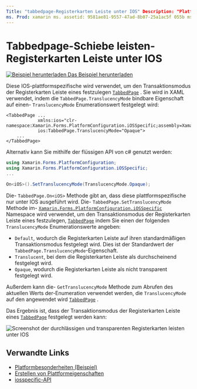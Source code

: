 ```yaml
---
Title: "tabbedpage-Registerkarten Leiste unter IOS" Description: "Platform-Besonderheiten ermöglichen es Ihnen, Funktionen zu nutzen, die nur auf einer bestimmten Plattform verfügbar sind, ohne benutzerdefinierte Renderer oder Effekte implementieren zu müssen. In diesem Artikel wird erläutert, wie Sie die plattformspezifische IOS-Anwendung nutzen, die den Transaktionsmodus der Registerkarten Leiste auf einer tabbedpage festlegt.
ms. Prod: xamarin ms. assetid: 9581ae81-9557-47ad-8b07-25a1ac5f 055b ms. Technology: xamarin-Forms Author: davidbritch ms. Author: dabritch ms. Date: 01/16/2020 NO-LOC: [ Xamarin.Forms , Xamarin.Essentials ]
---
```


# <a name="tabbedpage-translucent-tab-bar-on-ios"></a>Tabbedpage-Schiebe leisten-Registerkarten Leiste unter IOS

[![Beispiel herunterladen](~/media/shared/download.png) Das Beispiel herunterladen](https://docs.microsoft.com/samples/xamarin/xamarin-forms-samples/userinterface-platformspecifics)

Diese IOS-plattformspezifische wird verwendet, um den Transaktionsmodus der Registerkarten Leiste eines festzulegen [`TabbedPage`](xref:Xamarin.Forms.TabbedPage) . Sie wird in XAML verwendet, indem die `TabbedPage.TranslucencyMode` bindbare Eigenschaft auf einen- `TranslucencyMode` Enumerationswert festgelegt wird:

```xaml
<TabbedPage ...
            xmlns:ios="clr-namespace:Xamarin.Forms.PlatformConfiguration.iOSSpecific;assembly=Xamarin.Forms.Core"
            ios:TabbedPage.TranslucencyMode="Opaque">
    ...
</TabbedPage>
```

Alternativ kann Sie mithilfe der flüssigen API von c# genutzt werden:

```csharp
using Xamarin.Forms.PlatformConfiguration;
using Xamarin.Forms.PlatformConfiguration.iOSSpecific;
...

On<iOS>().SetTranslucencyMode(TranslucencyMode.Opaque);
```

Die- `TabbedPage.On<iOS>` Methode gibt an, dass diese plattformspezifische nur unter IOS ausgeführt wird. Die- `TabbedPage.SetTranslucencyMode` Methode im- [`Xamarin.Forms.PlatformConfiguration.iOSSpecific`](xref:Xamarin.Forms.PlatformConfiguration.iOSSpecific) Namespace wird verwendet, um den Transaktionsmodus der Registerkarten Leiste eines festzulegen, [`TabbedPage`](xref:Xamarin.Forms.TabbedPage) indem Sie einen der folgenden `TranslucencyMode` Enumerationswerte angeben:

- `Default`, wodurch die Registerkarten Leiste auf ihren standardmäßigen Transaktionsmodus festgelegt wird. Dies ist der Standardwert der `TabbedPage.TranslucencyMode`-Eigenschaft.
- `Translucent`, bei dem die Registerkarten Leiste als durchscheinend festgelegt wird.
- `Opaque`, wodurch die Registerkarten Leiste als nicht transparent festgelegt wird.

Außerdem kann die- `GetTranslucencyMode` Methode zum Abrufen des aktuellen Werts der-Enumeration verwendet werden, die `TranslucencyMode` auf den angewendet wird [`TabbedPage`](xref:Xamarin.Forms.TabbedPage) .

Das Ergebnis ist, dass der Transaktionsmodus der Registerkarten Leiste eines [`TabbedPage`](xref:Xamarin.Forms.TabbedPage) festgelegt werden kann:

![Screenshot der durchlässigen und transparenten Registerkarten leisten unter IOS](tabbedpage-translucent-tabbar-images/translucencymodes.png "Durchlässiges und undurchsichtiges Tabstopp")

## <a name="related-links"></a>Verwandte Links

- [Platformbesonderheiten (Beispiel)](https://docs.microsoft.com/samples/xamarin/xamarin-forms-samples/userinterface-platformspecifics)
- [Erstellen von Plattformeigenschaften](~/xamarin-forms/platform/platform-specifics/index.md#creating-platform-specifics)
- [iosspecific-API](xref:Xamarin.Forms.PlatformConfiguration.iOSSpecific)
